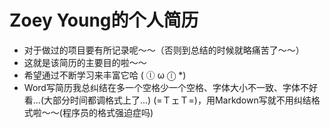 # Zoey Young的个人简历

* 对于做过的项目要有所记录呢～～（否则到总结的时候就略痛苦了～～）
* 这就是该简历的主要目的啦～～
* 希望通过不断学习来丰富它哈 ( ⓛ ω ⓛ *)
* Word写简历我总纠结在多一个空格少一个空格、字体大小不一致、字体不好看...(大部分时间都调格式上了...) (=ＴェＴ=)，用Markdown写就不用纠结格式啦～～(程序员的格式强迫症吗)
